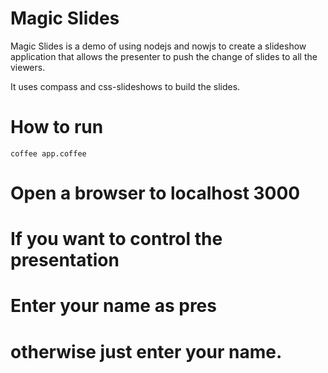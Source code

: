 # Magic Slides

Magic Slides is a demo of using nodejs and nowjs to create a slideshow
application that allows the presenter to push the change of slides to
all the viewers.


It uses compass and css-slideshows to build the slides.

# How to run

    coffee app.coffee

# Open a browser to localhost 3000
# If you want to control the presentation
# Enter your name as pres
# otherwise just enter your name.



